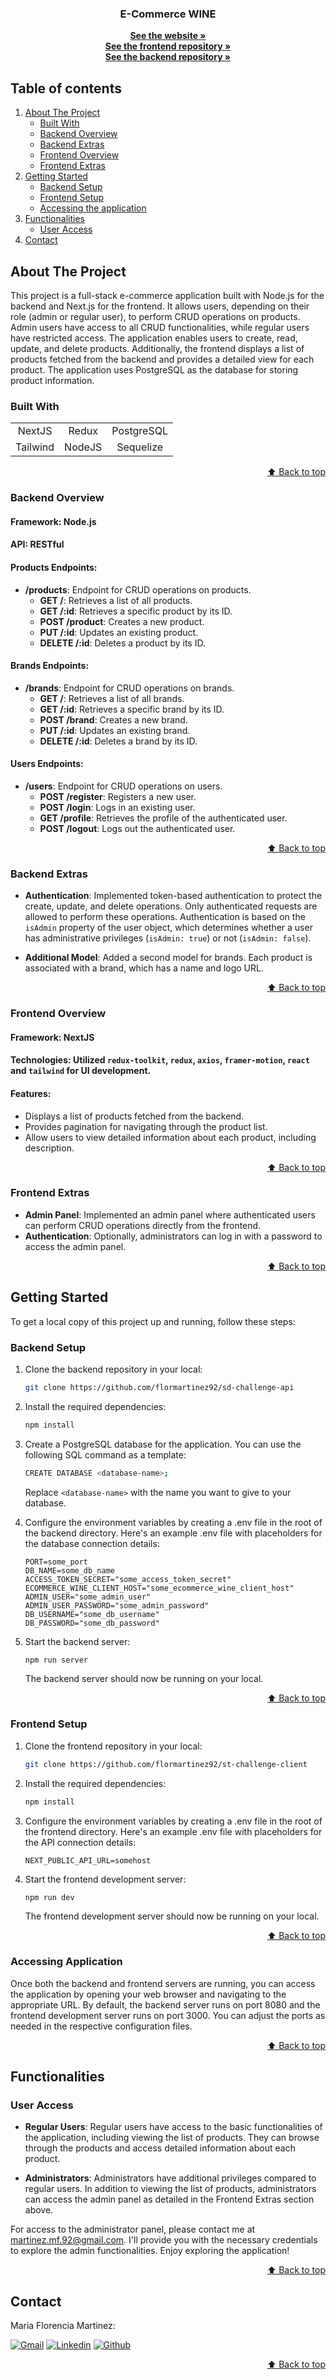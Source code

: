 <a name="home"></a>

<div align="center">
  <p align="center">
    <h3 align="center">E-Commerce WINE</h3>
    <a href="https://sd-challenge-client.vercel.app/"><strong>See the website »</strong></a>
    <br />
    <a href="https://github.com/flormartinez92/st-challenge-client"><strong>See the frontend repository »</strong></a>
    <br />
    <a href="https://github.com/flormartinez92/sd-challenge-api"><strong>See the backend repository »</strong></a>
    <br />
  </p>
</div>

## Table of contents

<ol>
  <li>
    <a href="#about-the-project">About The Project</a>
    <ul>
      <li><a href="#built-with">Built With</a></li>
      <li><a href="#backend-overview">Backend Overview</a></li>
      <li><a href="#backend-extras">Backend Extras</a></li>
      <li><a href="#frontend-overview">Frontend Overview</a></li>
      <li><a href="#frontend-extras">Frontend Extras</a></li>
    </ul>
  </li>
  <li>
    <a href="#getting-started">Getting Started</a>
    <ul>
      <li><a href="#backend-setup">Backend Setup</a></li>
      <li><a href="#frontend-setup">Frontend Setup</a></li>
      <li><a href="#accesing-the-application">Accessing the application</a></li>
    </ul>
  </li>
  <li>
    <a href="#functionalities">Functionalities</a>
    <ul>
      <li><a href="#user-access">User Access</a></li>
    </ul>
  </li>
  <li><a href="#contact">Contact</a></li>
</ol>

## About The Project

This project is a full-stack e-commerce application built with Node.js for the backend and Next.js for the frontend. It allows users, depending on their role (admin or regular user), to perform CRUD operations on products. Admin users have access to all CRUD functionalities, while regular users have restricted access. The application enables users to create, read, update, and delete products. Additionally, the frontend displays a list of products fetched from the backend and provides a detailed view for each product. The application uses PostgreSQL as the database for storing product information.

### Built With

|          |        |            |
| :------: | :----: | :--------: |
|  NextJS  | Redux  | PostgreSQL |
| Tailwind | NodeJS | Sequelize  |

<p align="right"><a href="#home">⬆ Back to top</a></p>

### Backend Overview

#### Framework: Node.js

#### API: RESTful

#### Products Endpoints:

- **/products**: Endpoint for CRUD operations on products.
  - **GET /**: Retrieves a list of all products.
  - **GET /:id**: Retrieves a specific product by its ID.
  - **POST /product**: Creates a new product.
  - **PUT /:id**: Updates an existing product.
  - **DELETE /:id**: Deletes a product by its ID.

#### Brands Endpoints:

- **/brands**: Endpoint for CRUD operations on brands.
  - **GET /**: Retrieves a list of all brands.
  - **GET /:id**: Retrieves a specific brand by its ID.
  - **POST /brand**: Creates a new brand.
  - **PUT /:id**: Updates an existing brand.
  - **DELETE /:id**: Deletes a brand by its ID.

#### Users Endpoints:

- **/users**: Endpoint for CRUD operations on users.
  - **POST /register**: Registers a new user.
  - **POST /login**: Logs in an existing user.
  - **GET /profile**: Retrieves the profile of the authenticated user.
  - **POST /logout**: Logs out the authenticated user.

<p align="right"><a href="#home">⬆ Back to top</a></p>

### Backend Extras

- **Authentication**: Implemented token-based authentication to protect the create, update, and delete operations. Only authenticated requests are allowed to perform these operations. Authentication is based on the `isAdmin` property of the user object, which determines whether a user has administrative privileges (`isAdmin: true`) or not (`isAdmin: false`).

- **Additional Model**: Added a second model for brands. Each product is associated with a brand, which has a name and logo URL.

<p align="right"><a href="#home">⬆ Back to top</a></p>

### Frontend Overview

#### Framework: NextJS

#### Technologies: Utilized `redux-toolkit`, `redux`, `axios`, `framer-motion`, `react` and `tailwind` for UI development.

#### Features:

- Displays a list of products fetched from the backend.
- Provides pagination for navigating through the product list.
- Allow users to view detailed information about each product, including description.

<p align="right"><a href="#home">⬆ Back to top</a></p>

### Frontend Extras

- **Admin Panel**: Implemented an admin panel where authenticated users can perform CRUD operations directly from the frontend.
- **Authentication**: Optionally, administrators can log in with a password to access the admin panel.

<p align="right"><a href="#home">⬆ Back to top</a></p>

## Getting Started

To get a local copy of this project up and running, follow these steps:

### Backend Setup

1. Clone the backend repository in your local:

   ```sh
   git clone https://github.com/flormartinez92/sd-challenge-api
   ```

2. Install the required dependencies:

   ```sh
   npm install
   ```

3. Create a PostgreSQL database for the application. You can use the following SQL command as a template:

   ```sh
   CREATE DATABASE <database-name>;
   ```

   Replace `<database-name>` with the name you want to give to your database.

4. Configure the environment variables by creating a .env file in the root of the backend directory. Here's an example .env file with placeholders for the database connection details:

   ```plaintext
   PORT=some_port
   DB_NAME=some_db_name
   ACCESS_TOKEN_SECRET="some_access_token_secret"
   ECOMMERCE_WINE_CLIENT_HOST="some_ecommerce_wine_client_host"
   ADMIN_USER="some_admin_user"
   ADMIN_USER_PASSWORD="some_admin_password"
   DB_USERNAME="some_db_username"
   DB_PASSWORD="some_db_password"
   ```

5. Start the backend server:

   ```sh
   npm run server
   ```

   The backend server should now be running on your local.

<p align="right"><a href="#home">⬆ Back to top</a></p>

### Frontend Setup

1. Clone the frontend repository in your local:

   ```sh
   git clone https://github.com/flormartinez92/st-challenge-client
   ```

2. Install the required dependencies:

   ```sh
   npm install
   ```

3. Configure the environment variables by creating a .env file in the root of the frontend directory. Here's an example .env file with placeholders for the API connection details:

   ```plaintext
   NEXT_PUBLIC_API_URL=somehost
   ```

4. Start the frontend development server:

   ```sh
   npm run dev
   ```

   The frontend development server should now be running on your local.

<p align="right"><a href="#home">⬆ Back to top</a></p>

### Accessing Application

Once both the backend and frontend servers are running, you can access the application by opening your web browser and navigating to the appropriate URL. By default, the backend server runs on port 8080 and the frontend development server runs on port 3000. You can adjust the ports as needed in the respective configuration files.

<p align="right"><a href="#home">⬆ Back to top</a></p>

## Functionalities

### User Access

- **Regular Users**: Regular users have access to the basic functionalities of the application, including viewing the list of products. They can browse through the products and access detailed information about each product.

- **Administrators**: Administrators have additional privileges compared to regular users. In addition to viewing the list of products, administrators can access the admin panel as detailed in the Frontend Extras section above.

For access to the administrator panel, please contact me at martinez.mf.92@gmail.com. I'll provide you with the necessary credentials to explore the admin functionalities. Enjoy exploring the application!

<p align="right"><a href="#home">⬆ Back to top</a></p>

## Contact

<p>Maria Florencia Martinez:</p>
  <a href="mailto:martinez.mf.92@gmail.com" target="_blank" rel="noopener noreferrer">
    <img alt="Gmail" title="gmail" src="https://custom-icon-badges.demolab.com/badge/-martinez.mf.92@gmail.com-red?style=for-the-badge&logo=mention&logoColor=white"/></a>
  <a href="https://www.linkedin.com/in/florencia-martinez92/" target="_blank" rel="noopener noreferrer">
    <img alt="Linkedin" title="linkedin" src="https://custom-icon-badges.demolab.com/badge/-Linkedin-blue?style=for-the-badge&logoColor=white&logo=linkedin"/></a>
  <a href="https://github.com/flormartinez92" target="_blank" rel="noopener noreferrer">
    <img alt="Github" title="Github" src="https://custom-icon-badges.demolab.com/badge/-Github-grey?style=for-the-badge&logoColor=white&logo=github"/></a>

<p align="right"><a href="#home">⬆ Back to top</a></p>
